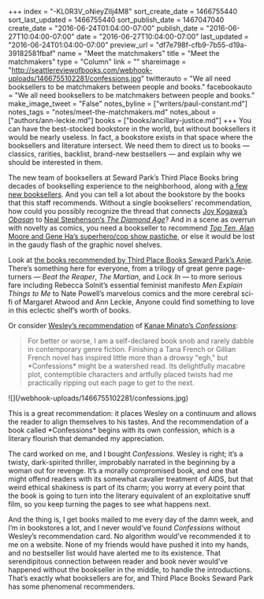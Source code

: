 +++
index = "-KL0R3V_oNieyZIIj4M8"
sort_create_date = 1466755440
sort_last_updated = 1466755440
sort_publish_date = 1467047040
create_date = "2016-06-24T01:04:00-07:00"
publish_date = "2016-06-27T10:04:00-07:00"
date = "2016-06-27T10:04:00-07:00"
last_updated = "2016-06-24T01:04:00-07:00"
preview_url = "df7e798f-cfb9-7b55-d19a-39182581fbaf"
name = "Meet the matchmakers"
title = "Meet the matchmakers"
type = "Column"
link = ""
shareimage = "http://seattlereviewofbooks.com/webhook-uploads/1466755102281/confessions.jpg"
twitterauto = "We all need booksellers to be matchmakers between people and books."
facebookauto = "We all need booksellers to be matchmakers between people and books."
make_image_tweet = "False"
notes_byline = ["writers/paul-constant.md"]
notes_tags = "notes/meet-the-matchmakers.md"
notes_about = ["authors/ann-leckie.md"]
books = ["books/ancillary-justice.md"]
+++
You can have the best-stocked bookstore in the world, but without booksellers it would be nearly useless. In fact, a bookstore exists in that space where the booksellers and literature intersect. We need them to direct us to books — classics, rarities, backlist, brand-new bestsellers — and explain why we should be interested in them.

The new team of booksellers at Seward Park’s Third Place Books bring decades of bookselling experience to the neighborhood, along with [a few new booksellers](http://seattlereviewofbooks.com/notes/2016/06/20/a-new-bookseller-a-longtime-book-lover/). And you can tell a lot about the bookstore by the books that this staff recommends. Without a single booksellers’ recommendation, how could you possibly recognize the thread that connects [Joy Kogawa’s *Obasan*](http://www.thirdplacebooks.com/book/9780385468862) to [Neal Stephenson’s *The Diamond Age*](http://www.thirdplacebooks.com/book/9780553380965)? And in a scene as overrun with novelty as comics, you need a bookseller to recommend [*Top Ten*, Alan Moore and Gene Ha’s superhero/cop show pastiche]( http://www.thirdplacebooks.com/book/9781401254933), or else it would be lost in the gaudy flash of the graphic novel shelves. 

Look at [the books recommended by Third Place Books Seward Park’s Anje]( http://www.thirdplacebooks.com/anje-0). There’s something here for everyone, from a trilogy of great genre page-turners — *Beat the Reaper*, *The Martian*, and *Lock In* — to more serious fare including Rebecca Solnit’s essential feminist manifesto *Men Explain Things to Me* to Nate Powell’s marvelous comics and the more cerebral sci-fi of Margaret Atwood and Ann Leckie, Anyone could find something to love in this eclectic shelf’s worth of books.

Or consider [Wesley’s recommendation](http://www.thirdplacebooks.com/wesley-0) of [Kanae Minato’s *Confessions*](http://www.thirdplacebooks.com/book/9780316200929):

<blockquote>For better or worse, I am a self-declared book snob and rarely dabble in contemporary genre fiction. Finishing a Tana French or Gillian French novel has inspired little more than a drowsy "egh," but *Confessions* might be a watershed read. Its delightfully macabre plot, contemptible characters and artfully placed twists had me practically ripping out each page to get to the next. </blockquote>

<p class="image-left">![](/webhook-uploads/1466755102281/confessions.jpg)</p>
This is a great recommendation: it places Wesley on a continuum and allows the reader to align themselves to his tastes. And the recommendation of a book called *Confessions* begins with its own confession, which is a literary flourish that demanded my appreciation. 

The card worked on me, and I bought *Confessions*. Wesley is right; it’s a twisty, dark-spirited thriller, improbably narrated in the beginning by a woman out for revenge. It’s a morally compromised book, and one that might offend readers with its somewhat cavalier treatment of AIDS, but that weird ethical shakiness is part of its charm; you worry at every point that the book is going to turn into the literary equivalent of an exploitative snuff film, so you keep turning the pages to see what happens next.

And the thing is, I get books mailed to me every day of the damn week, and I’m in bookstores a lot, and I never would’ve found *Confessions* without Wesley’s recommendation card. No algorithm would’ve recommended it to me on a website. None of my friends would have pushed it into my hands, and no bestseller list would have alerted me to its existence. That serendipitous connection between reader and book never would’ve happened without the bookseller in the middle, to handle the introductions. That’s exactly what booksellers are for, and Third Place Books Seward Park has some phenomenal recommenders. 
